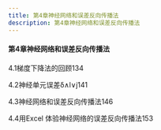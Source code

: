 ```yaml
---
title: 第4章神经网络和误差反向传播法
description: 第4章神经网络和误差反向传播法
---
```


#### 第4章神经网络和误差反向传播法

4.1梯度下降法的回顾134

4.2神经单元误差δ∧l∨j141

4.3神经网络和误差反向传播法146

4.4用Excel 体验神经网络的误差反向传播法153